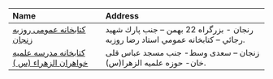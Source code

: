 | Name                                                 | Address                                                                         |
|:-----------------------------------------------------|:--------------------------------------------------------------------------------|
| [كتابخانه عمومی روزبه زنجان](http://zanjanpl.ir)     | رنجان - بزرگراه 22 بهمن – جنب پارك شهيد رجائي – كتابخانه عمومي استاد رضا روزبه. |
| [كتابخانه مدرسه علمیه خواهران الزهراء (س )](http://) | زنجان – سعدی وسط- جنب مسجد عباس قلی خان- حوزه علمیه الزهرا(س).                  |